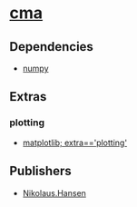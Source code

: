 # [cma](https://pypi.org/project/cma)

## Dependencies
- [numpy](packages/n/numpy.md)


## Extras

### plotting
- [matplotlib; extra=='plotting'](packages/m/matplotlib.md)


## Publishers
- [Nikolaus.Hansen](https://pypi.org/user/Nikolaus.Hansen)

